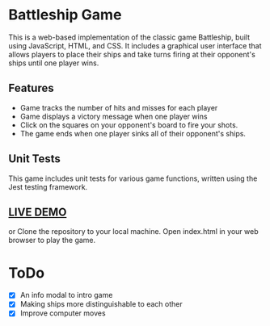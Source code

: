 
# Battleship Game

This is a web-based implementation of the classic game Battleship, built using JavaScript, HTML, and CSS. It includes a graphical user interface that allows players to place their ships and take turns firing at their opponent's ships until one player wins.


## Features

- Game tracks the number of hits and misses for each player
- Game displays a victory message when one player wins
- Click on the squares on your opponent's board to fire your shots.
- The game ends when one player sinks all of their opponent's ships.
## Unit Tests

This game includes unit tests for various game functions, written using the Jest testing framework.

  
## [LIVE DEMO](https://berkaysson.github.io/Battleship/)

or Clone the repository to your local machine.
Open index.html in your web browser to play the game.

# ToDo

- [x] An info modal to intro game
- [x] Making ships more distinguishable to each other
- [x] Improve computer moves